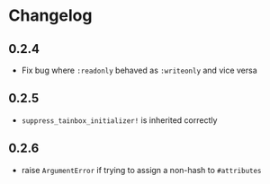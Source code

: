 # Changelog

## 0.2.4

* Fix bug where `:readonly` behaved as `:writeonly` and vice versa

## 0.2.5

* `suppress_tainbox_initializer!` is inherited correctly

## 0.2.6

* raise `ArgumentError` if trying to assign a non-hash to `#attributes`

